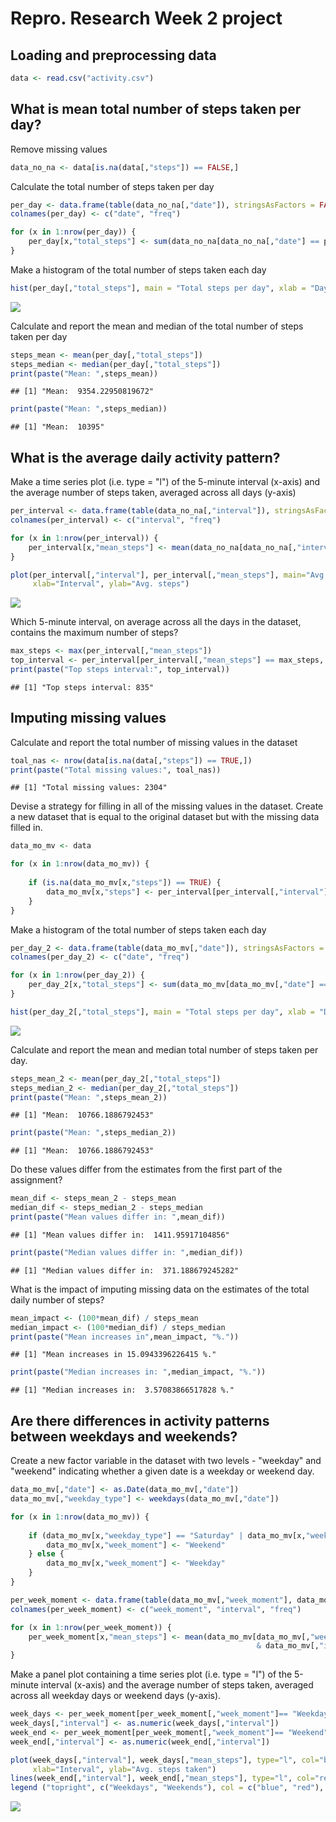 # Repro. Research Week 2 project



## Loading and preprocessing data


```r
data <- read.csv("activity.csv")
```

## What is mean total number of steps taken per day?

Remove missing values


```r
data_no_na <- data[is.na(data[,"steps"]) == FALSE,]
```

Calculate the total number of steps taken per day


```r
per_day <- data.frame(table(data_no_na[,"date"]), stringsAsFactors = FALSE)
colnames(per_day) <- c("date", "freq")

for (x in 1:nrow(per_day)) {
    per_day[x,"total_steps"] <- sum(data_no_na[data_no_na[,"date"] == per_day[x,"date"], "steps"]) 
}
```

Make a histogram of the total number of steps taken each day


```r
hist(per_day[,"total_steps"], main = "Total steps per day", xlab = "Days", ylab = "Steps")
```

![](Week_2_project_files/figure-html/unnamed-chunk-4-1.png)<!-- -->

Calculate and report the mean and median of the total number of steps taken per day


```r
steps_mean <- mean(per_day[,"total_steps"])
steps_median <- median(per_day[,"total_steps"])
print(paste("Mean: ",steps_mean))
```

```
## [1] "Mean:  9354.22950819672"
```

```r
print(paste("Mean: ",steps_median))
```

```
## [1] "Mean:  10395"
```

## What is the average daily activity pattern?

Make a time series plot (i.e. type = "l") of the 5-minute interval (x-axis) and the average number of steps taken, averaged across all days (y-axis)



```r
per_interval <- data.frame(table(data_no_na[,"interval"]), stringsAsFactors = FALSE)
colnames(per_interval) <- c("interval", "freq")

for (x in 1:nrow(per_interval)) {
    per_interval[x,"mean_steps"] <- mean(data_no_na[data_no_na[,"interval"] == per_interval[x,"interval"], "steps"]) 
}

plot(per_interval[,"interval"], per_interval[,"mean_steps"], main="Avg. steps per Interval",
     xlab="Interval", ylab="Avg. steps")
```

![](Week_2_project_files/figure-html/unnamed-chunk-6-1.png)<!-- -->

Which 5-minute interval, on average across all the days in the dataset, contains the maximum number of steps?


```r
max_steps <- max(per_interval[,"mean_steps"])
top_interval <- per_interval[per_interval[,"mean_steps"] == max_steps, "interval"]
print(paste("Top steps interval:", top_interval))
```

```
## [1] "Top steps interval: 835"
```

## Imputing missing values

Calculate and report the total number of missing values in the dataset 

```r
toal_nas <- nrow(data[is.na(data[,"steps"]) == TRUE,])
print(paste("Total missing values:", toal_nas))
```

```
## [1] "Total missing values: 2304"
```

Devise a strategy for filling in all of the missing values in the dataset. Create a new dataset that is equal to the original dataset but with the missing data filled in.


```r
data_mo_mv <- data

for (x in 1:nrow(data_mo_mv)) {
    
    if (is.na(data_mo_mv[x,"steps"]) == TRUE) {
        data_mo_mv[x,"steps"] <- per_interval[per_interval[,"interval"] == data_mo_mv[x,"interval"], "mean_steps"]
    }
}
```

Make a histogram of the total number of steps taken each day 

```r
per_day_2 <- data.frame(table(data_mo_mv[,"date"]), stringsAsFactors = FALSE)
colnames(per_day_2) <- c("date", "freq")

for (x in 1:nrow(per_day_2)) {
    per_day_2[x,"total_steps"] <- sum(data_mo_mv[data_mo_mv[,"date"] == per_day_2[x,"date"], "steps"]) 
}

hist(per_day_2[,"total_steps"], main = "Total steps per day", xlab = "Days", ylab = "Total steps")
```

![](Week_2_project_files/figure-html/unnamed-chunk-10-1.png)<!-- -->

Calculate and report the mean and median total number of steps taken per day.


```r
steps_mean_2 <- mean(per_day_2[,"total_steps"])
steps_median_2 <- median(per_day_2[,"total_steps"])
print(paste("Mean: ",steps_mean_2))
```

```
## [1] "Mean:  10766.1886792453"
```

```r
print(paste("Mean: ",steps_median_2))
```

```
## [1] "Mean:  10766.1886792453"
```

Do these values differ from the estimates from the first part of the assignment?


```r
mean_dif <- steps_mean_2 - steps_mean
median_dif <- steps_median_2 - steps_median
print(paste("Mean values differ in: ",mean_dif))
```

```
## [1] "Mean values differ in:  1411.95917104856"
```

```r
print(paste("Median values differ in: ",median_dif))
```

```
## [1] "Median values differ in:  371.188679245282"
```

What is the impact of imputing missing data on the estimates of the total daily number of steps?


```r
mean_impact <- (100*mean_dif) / steps_mean
median_impact <- (100*median_dif) / steps_median
print(paste("Mean increases in",mean_impact, "%."))
```

```
## [1] "Mean increases in 15.0943396226415 %."
```

```r
print(paste("Median increases in: ",median_impact, "%."))
```

```
## [1] "Median increases in:  3.57083866517828 %."
```

## Are there differences in activity patterns between weekdays and weekends?

Create a new factor variable in the dataset with two levels - "weekday" and "weekend" indicating whether a given date is a weekday or weekend day.


```r
data_mo_mv[,"date"] <- as.Date(data_mo_mv[,"date"])
data_mo_mv[,"weekday_type"] <- weekdays(data_mo_mv[,"date"])

for (x in 1:nrow(data_mo_mv)) {
    
    if (data_mo_mv[x,"weekday_type"] == "Saturday" | data_mo_mv[x,"weekday_type"] == "Sunday" ) {
        data_mo_mv[x,"week_moment"] <- "Weekend"
    } else {
        data_mo_mv[x,"week_moment"] <- "Weekday"
    }
}

per_week_moment <- data.frame(table(data_mo_mv[,"week_moment"], data_mo_mv[,"interval"]), stringsAsFactors = false)
colnames(per_week_moment) <- c("week_moment", "interval", "freq")

for (x in 1:nrow(per_week_moment)) {
    per_week_moment[x,"mean_steps"] <- mean(data_mo_mv[data_mo_mv[,"week_moment"] == per_week_moment[x,"week_moment"] 
                                                       & data_mo_mv[,"interval"] == per_week_moment[x,"interval"], "steps"])
}
```

Make a panel plot containing a time series plot (i.e. type = "l") of the 5-minute interval (x-axis) and the average number of steps taken, averaged across all weekday days or weekend days (y-axis).


```r
week_days <- per_week_moment[per_week_moment[,"week_moment"]== "Weekday",]
week_days[,"interval"] <- as.numeric(week_days[,"interval"])
week_end <- per_week_moment[per_week_moment[,"week_moment"]== "Weekend",]
week_end[,"interval"] <- as.numeric(week_end[,"interval"])

plot(week_days[,"interval"], week_days[,"mean_steps"], type="l", col="blue",
     xlab="Interval", ylab="Avg. steps taken")
lines(week_end[,"interval"], week_end[,"mean_steps"], type="l", col="red")
legend ("topright", c("Weekdays", "Weekends"), col = c("blue", "red"), lty = 1)
```

![](Week_2_project_files/figure-html/unnamed-chunk-15-1.png)<!-- -->

